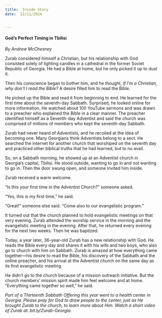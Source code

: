 ```yaml
---
title:  Inside Story
date:  22/11/2024


---
```


#### God’s Perfect Timing in Tbilisi

_By Andrew McChesney_

Zurab considered himself a Christian, but his relationship with God consisted solely of lighting candles in a cathedral in the former Soviet Republic of Georgia. He had a Bible at home, but he only picked it up to dust it.

Then his conscience began to bother him, and he thought, _If I’m a Christian, why don’t I read the Bible?_ A desire filled him to read the Bible.

He picked up the Bible and read it from beginning to end. He learned for the first time about the seventh-day Sabbath. Surprised, he looked online for more information. He watched about 100 YouTube sermons and was drawn to a preacher who explained the Bible in a clear manner. The preacher identified himself as a Seventh-day Adventist and said the church was comprised of millions of members who kept the seventh-day Sabbath.

Zurab had never heard of Adventists, and he recoiled at the idea of becoming one. Many Georgians think Adventists belong to a sect. He searched the internet for another church that worshiped on the seventh day and practiced other biblical truths that he had learned, but to no avail.

So, on a Sabbath morning, he showed up at an Adventist church in Georgia’s capital, Tbilisi. He stood outside, wanting to go in and not wanting to go in. Then the door swung open, and someone invited him inside.

Zurab received a warm welcome.

“Is this your first time in the Adventist Church?” someone asked.

“Yes, this is my first time,” he said.

“Great!” someone else said. “Come also to our evangelistic program.”

It turned out that the church planned to hold evangelistic meetings on that very evening. Zurab attended the worship service in the morning and the evangelistic meeting in the evening. After that, he returned every evening for the next two weeks. Then he was baptized.

Today, a year later, 36-year-old Zurab has a new relationship with God. He reads the Bible every day and shares it with his wife and two boys, who also go to church with him on Sabbath. Zurab is amazed at how everything came together—his desire to read the Bible, his discovery of the Sabbath and the online preacher, and his arrival at the Adventist church on the same day as its first evangelistic meeting.

He didn’t go to the church because of a mission outreach initiative. But the church members’ mission spirit made him feel welcome and at home. “Everything came together so well,” he said.

_Part of a Thirteenth Sabbath Offering this year went to a health center in Georgia. Please pray for God to draw people to the center, just as He brought Zurab to the church, to learn more about Him. Watch a short video of Zurab at: bit.ly/Zurab-Georgia._